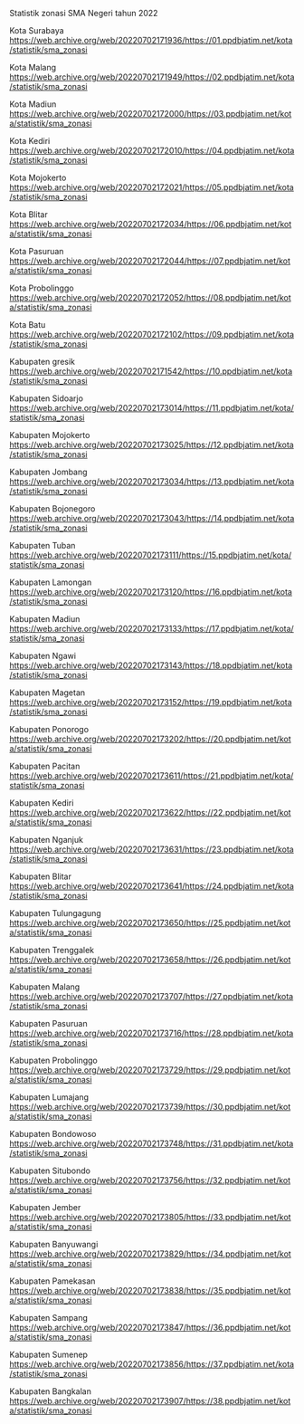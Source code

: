 Statistik zonasi SMA Negeri tahun 2022

Kota Surabaya
https://web.archive.org/web/20220702171936/https://01.ppdbjatim.net/kota/statistik/sma_zonasi

Kota Malang
https://web.archive.org/web/20220702171949/https://02.ppdbjatim.net/kota/statistik/sma_zonasi

Kota Madiun
https://web.archive.org/web/20220702172000/https://03.ppdbjatim.net/kota/statistik/sma_zonasi

Kota Kediri
https://web.archive.org/web/20220702172010/https://04.ppdbjatim.net/kota/statistik/sma_zonasi

Kota Mojokerto
https://web.archive.org/web/20220702172021/https://05.ppdbjatim.net/kota/statistik/sma_zonasi

Kota Blitar
https://web.archive.org/web/20220702172034/https://06.ppdbjatim.net/kota/statistik/sma_zonasi

Kota Pasuruan
https://web.archive.org/web/20220702172044/https://07.ppdbjatim.net/kota/statistik/sma_zonasi

Kota Probolinggo
https://web.archive.org/web/20220702172052/https://08.ppdbjatim.net/kota/statistik/sma_zonasi

Kota Batu
https://web.archive.org/web/20220702172102/https://09.ppdbjatim.net/kota/statistik/sma_zonasi

Kabupaten gresik
https://web.archive.org/web/20220702171542/https://10.ppdbjatim.net/kota/statistik/sma_zonasi

Kabupaten Sidoarjo
https://web.archive.org/web/20220702173014/https://11.ppdbjatim.net/kota/statistik/sma_zonasi

Kabupaten Mojokerto
https://web.archive.org/web/20220702173025/https://12.ppdbjatim.net/kota/statistik/sma_zonasi

Kabupaten Jombang
https://web.archive.org/web/20220702173034/https://13.ppdbjatim.net/kota/statistik/sma_zonasi

Kabupaten Bojonegoro
https://web.archive.org/web/20220702173043/https://14.ppdbjatim.net/kota/statistik/sma_zonasi

Kabupaten Tuban
https://web.archive.org/web/20220702173111/https://15.ppdbjatim.net/kota/statistik/sma_zonasi

Kabupaten Lamongan
https://web.archive.org/web/20220702173120/https://16.ppdbjatim.net/kota/statistik/sma_zonasi

Kabupaten Madiun
https://web.archive.org/web/20220702173133/https://17.ppdbjatim.net/kota/statistik/sma_zonasi

Kabupaten Ngawi
https://web.archive.org/web/20220702173143/https://18.ppdbjatim.net/kota/statistik/sma_zonasi

Kabupaten Magetan
https://web.archive.org/web/20220702173152/https://19.ppdbjatim.net/kota/statistik/sma_zonasi

Kabupaten Ponorogo
https://web.archive.org/web/20220702173202/https://20.ppdbjatim.net/kota/statistik/sma_zonasi

Kabupaten Pacitan
https://web.archive.org/web/20220702173611/https://21.ppdbjatim.net/kota/statistik/sma_zonasi

Kabupaten Kediri
https://web.archive.org/web/20220702173622/https://22.ppdbjatim.net/kota/statistik/sma_zonasi

Kabupaten Nganjuk
https://web.archive.org/web/20220702173631/https://23.ppdbjatim.net/kota/statistik/sma_zonasi

Kabupaten Blitar
https://web.archive.org/web/20220702173641/https://24.ppdbjatim.net/kota/statistik/sma_zonasi

Kabupaten Tulungagung
https://web.archive.org/web/20220702173650/https://25.ppdbjatim.net/kota/statistik/sma_zonasi

Kabupaten Trenggalek
https://web.archive.org/web/20220702173658/https://26.ppdbjatim.net/kota/statistik/sma_zonasi

Kabupaten Malang
https://web.archive.org/web/20220702173707/https://27.ppdbjatim.net/kota/statistik/sma_zonasi

Kabupaten Pasuruan
https://web.archive.org/web/20220702173716/https://28.ppdbjatim.net/kota/statistik/sma_zonasi

Kabupaten Probolinggo
https://web.archive.org/web/20220702173729/https://29.ppdbjatim.net/kota/statistik/sma_zonasi

Kabupaten Lumajang
https://web.archive.org/web/20220702173739/https://30.ppdbjatim.net/kota/statistik/sma_zonasi

Kabupaten Bondowoso
https://web.archive.org/web/20220702173748/https://31.ppdbjatim.net/kota/statistik/sma_zonasi

Kabupaten Situbondo
https://web.archive.org/web/20220702173756/https://32.ppdbjatim.net/kota/statistik/sma_zonasi

Kabupaten Jember
https://web.archive.org/web/20220702173805/https://33.ppdbjatim.net/kota/statistik/sma_zonasi

Kabupaten Banyuwangi
https://web.archive.org/web/20220702173829/https://34.ppdbjatim.net/kota/statistik/sma_zonasi

Kabupaten Pamekasan
https://web.archive.org/web/20220702173838/https://35.ppdbjatim.net/kota/statistik/sma_zonasi

Kabupaten Sampang
https://web.archive.org/web/20220702173847/https://36.ppdbjatim.net/kota/statistik/sma_zonasi

Kabupaten Sumenep
https://web.archive.org/web/20220702173856/https://37.ppdbjatim.net/kota/statistik/sma_zonasi

Kabupaten Bangkalan
https://web.archive.org/web/20220702173907/https://38.ppdbjatim.net/kota/statistik/sma_zonasi
